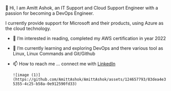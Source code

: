 👋 Hi, I am Amitt Ashok, an IT Support and Cloud Support Engineer with a passion for becoming a DevOps Engineer.

I currently provide support for Microsoft and their products, using Azure as the cloud technology.

- 👀 I’m interested in reading, completed my AWS certification in year 2022
- 🌱 I’m currently learning and exploring DevOps and there various tool as Linux, Linux Commands and Git/Github

- 📫 How to reach me ...
        connect me with [LinkedIn](https://www.linkedin.com/in/amitt-ashok-505493240)

      ![image (1)](https://github.com/AmittAshok/AmittAshok/assets/124657793/83dea4e3-5355-4c25-b58a-0e912590fd33)
